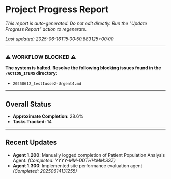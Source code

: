 # Project Progress Report

*This report is auto-generated. Do not edit directly.*
*Run the "Update Progress Report" action to regenerate.*

*Last updated: 2025-06-16T15:00:50.883125+00:00*

---

### ⚠️ **WORKFLOW BLOCKED** ⚠️

**The system is halted. Resolve the following blocking issues found in the `/ACTION_ITEMS` directory:**
- `20250612_testIusse2-Urgent4.md`

---

## Overall Status

-   **Approximate Completion:** 28.6%
-   **Tasks Tracked:** 14

---

## Recent Updates

- **Agent 1.200**: Manually logged completion of Patient Population Analysis Agent. *(Completed: YYYY-MM-DDTHH:MM:SSZ)*
- **Agent 1.300**: Implemented site performance evaluation agent *(Completed: 20250614131255)*